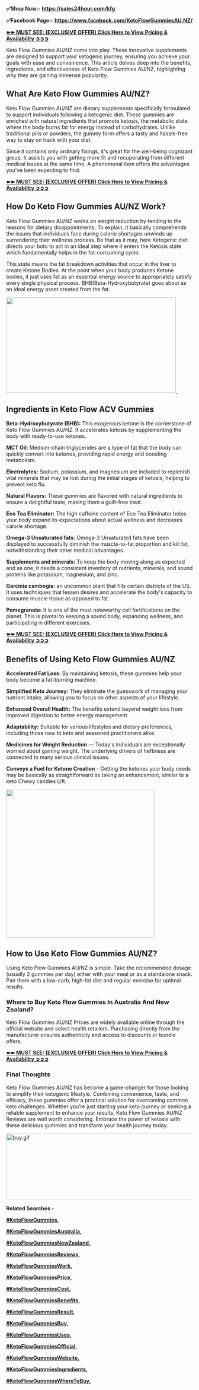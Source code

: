 <p><strong>✅Shop Now:- <a href="https://sales24hour.com/kfg">https://sales24hour.com/kfg</a></strong></p>
<p><strong>✅Facebook Page:- <a href="https://www.facebook.com/KetoFlowGummiesAU.NZ/">https://www.facebook.com/KetoFlowGummiesAU.NZ/</a></strong></p>
<p><strong><a href="https://sales24hour.com/kfg">➽➽ MUST SEE: (EXCLUSIVE OFFER) Click Here to View Pricing &amp; Availability ➲➲➲</a></strong></p>
<p>Keto Flow Gummies AU/NZ come into play. These innovative supplements are designed to support your ketogenic journey, ensuring you achieve your goals with ease and convenience. This article delves deep into the benefits, ingredients, and effectiveness of Keto Flow Gummies AU/NZ, highlighting why they are gaining immense popularity.</p>
<h2><strong>What Are Keto Flow Gummies AU/NZ?</strong></h2>
<p>Keto Flow Gummies AU/NZ are dietary supplements specifically formulated to support individuals following a ketogenic diet. These gummies are enriched with natural ingredients that promote ketosis, the metabolic state where the body burns fat for energy instead of carbohydrates. Unlike traditional pills or powders, the gummy form offers a tasty and hassle-free way to stay on track with your diet.</p>
<p>Since it contains only ordinary fixings, it's great for the well-being cognizant group. It assists you with getting more fit and recuperating from different medical issues at the same time. A phenomenal item offers the advantages you've been expecting to find.</p>
<p><strong><a href="https://sales24hour.com/kfg">➽➽ MUST SEE: (EXCLUSIVE OFFER) Click Here to View Pricing &amp; Availability ➲➲➲</a></strong></p>
<h2><strong>How Do Keto Flow Gummies AU/NZ Work?</strong></h2>
<p>Keto Flow Gummies AU/NZ works on weight reduction by tending to the reasons for dietary disappointments. To explain, it basically comprehends the issues that individuals face during calorie shortages unwinds up surrendering their wellness process. Be that as it may, here Ketogenic diet directs your boto to act in an ideal step where it enters the Ketosis state which fundamentally helps in the fat-consuming cycle.</p>
<p>This state means the fat breakdown activities that occur in the liver to create Ketone Bodies. At the point when your body produces Ketone bodies, it just uses fat as an essential energy source to appropriately satisfy every single physical process. BHB(Beta-Hydroxybutyrate) goes about as an ideal energy asset created from the fat.</p>
<p><a href="https://sales24hour.com/kfg"><strong><img src="https://miro.medium.com/v2/resize:fit:381/0*p5ySWPFL7HJxgibq.jpg" alt="" width="458" height="257" /></strong>&nbsp;</a></p>
<h2><strong>Ingredients in Keto Flow ACV Gummies</strong></h2>
<p><strong>Beta-Hydroxybutyrate (BHB):</strong>&nbsp;This exogenous ketone is the cornerstone of Keto Flow Gummies AU/NZ. It accelerates ketosis by supplementing the body with ready-to-use ketones.</p>
<p><strong>MCT Oil:</strong>&nbsp;Medium-chain triglycerides are a type of fat that the body can quickly convert into ketones, providing rapid energy and boosting metabolism.</p>
<p><strong>Electrolytes:</strong>&nbsp;Sodium, potassium, and magnesium are included to replenish vital minerals that may be lost during the initial stages of ketosis, helping to prevent keto flu.</p>
<p><strong>Natural Flavors:</strong>&nbsp;These gummies are flavored with natural ingredients to ensure a delightful taste, making them a guilt-free treat.</p>
<p><strong>Eco Tea Eliminator:</strong>&nbsp;The high caffeine content of Eco Tea Eliminator helps your body expand its expectations about actual wellness and decreases calorie shortage.</p>
<p><strong>Omega-3 Unsaturated fats:</strong>&nbsp;Omega-3 Unsaturated fats have been displayed to successfully diminish the muscle-to-fat proportion and kill fat, notwithstanding their other medical advantages.</p>
<p><strong>Supplements and minerals:</strong>&nbsp;To keep the body moving along as expected and as one, it needs a consistent inventory of nutrients, minerals, and sound proteins like potassium, magnesium, and zinc.</p>
<p><strong>Garcinia cambogia:</strong>&nbsp;an uncommon plant that fills certain districts of the US. It uses techniques that lessen desires and accelerate the body's capacity to consume muscle tissue as opposed to fat.</p>
<p><strong>Pomegranate:</strong>&nbsp;It is one of the most noteworthy cell fortifications on the planet. This is pivotal to keeping a sound body, expanding wellness, and participating in different exercises.</p>
<p><a href="https://sales24hour.com/kfg"><strong>➽➽ MUST SEE: (EXCLUSIVE OFFER) Click Here to View Pricing &amp; Availability ➲➲➲</strong></a></p>
<h2><strong>Benefits of Using Keto Flow Gummies AU/NZ</strong></h2>
<p><strong>Accelerated Fat Loss:</strong>&nbsp;By maintaining ketosis, these gummies help your body become a fat-burning machine.</p>
<p><strong>Simplified Keto Journey:</strong>&nbsp;They eliminate the guesswork of managing your nutrient intake, allowing you to focus on other aspects of your lifestyle.</p>
<p><strong>Enhanced Overall Health:</strong>&nbsp;The benefits extend beyond weight loss from improved digestion to better energy management.</p>
<p><strong>Adaptability:</strong>&nbsp;Suitable for various lifestyles and dietary preferences, including those new to keto and seasoned practitioners alike.</p>
<p><strong>Medicines for Weight Reduction</strong>&nbsp;&mdash; Today's Individuals are exceptionally worried about gaining weight. The underlying drivers of heftiness are connected to many serious clinical issues.</p>
<p><strong>Conveys a Fuel for Ketone Creation</strong>&nbsp;- Getting the ketones your body needs may be basically as straightforward as taking an enhancement, similar to a keto Chewy candies Lift.</p>
<p><a href="https://sales24hour.com/kfg"><strong><img src="https://blogger.googleusercontent.com/img/b/R29vZ2xl/AVvXsEhBtzPb4Mvfs5kKJUfyX270I6NWWv1dVHNwayhXVL620bEvN_uBNfbtRWvC-ZUakw90j_ztuNGu1UvWy44dcsbrsEiDFwGKGe-6nI0h_EwKxoB__r_gLOiDZlK0A6xBLzrGYenhiVOL6-TtLjDk_qYo6WzY8_PCIB79MB0xxB32K4721fNF_yQTkQa0YleQ/w400-h400/girl.png" alt="" width="400" height="400" border="0" data-original-height="1024" data-original-width="1024" /></strong></a></p>
<h2><strong>How to Use Keto Flow Gummies AU/NZ?</strong></h2>
<p>Using Keto Flow Gummies AU/NZ is simple. Take the recommended dosage (usually 2 gummies per day) either with your meal or as a standalone snack. Pair them with a low-carb, high-fat diet and regular exercise for optimal results.</p>
<h3><strong>Where to Buy Keto Flow Gummies In Australia And New Zealand?</strong></h3>
<p>Keto Flow Gummies AU/NZ Prices are widely available online through the official website and select health retailers. Purchasing directly from the manufacturer ensures authenticity and access to discounts or bundle offers.</p>
<p><strong><a href="https://sales24hour.com/kfg">➽➽ MUST SEE: (EXCLUSIVE OFFER) Click Here to View Pricing &amp; Availability ➲➲➲</a></strong></p>
<h3><strong>Final Thoughts</strong></h3>
<p>Keto Flow Gummies AU/NZ has become a game-changer for those looking to simplify their ketogenic lifestyle. Combining convenience, taste, and efficacy, these gummies offer a practical solution for overcoming common keto challenges. Whether you&rsquo;re just starting your keto journey or seeking a reliable supplement to enhance your results, Keto Flow Gummies AU/NZ Reviews are well worth considering. Embrace the power of ketosis with these delicious gummies and transform your health journey today.</p>
<p><a href="https://sales24hour.com/kfg"><img src="https://groups.google.com/group/berberine-keto-gummies-united-states/attach/e759fdfe9a9f/buy.gif?part=0.3&amp;view=1" alt="buy.gif" width="534px" height="179px" data-iml="13394.300000011921" /></a></p>
<p><strong>Related Searches -</strong></p>
<p><a href="https://sales24hour.com/kfg"><strong>#KetoFlowGummies,</strong></a></p>
<p><a href="https://sales24hour.com/kfg"><strong>#KetoFlowGummiesAustralia,</strong></a></p>
<p><a href="https://sales24hour.com/kfg"><strong>#KetoFlowGummiesNewZealand,</strong></a></p>
<p><a href="https://sales24hour.com/kfg"><strong>#KetoFlowGummiesReviews,</strong></a></p>
<p><a href="https://sales24hour.com/kfg"><strong>#KetoFlowGummiesWork,</strong></a></p>
<p><a href="https://sales24hour.com/kfg"><strong>#KetoFlowGummiesPrice,</strong></a></p>
<p><a href="https://sales24hour.com/kfg"><strong>#KetoFlowGummiesCost,</strong></a></p>
<p><a href="https://sales24hour.com/kfg"><strong>#KetoFlowGummiesBenefits,</strong></a></p>
<p><a href="https://sales24hour.com/kfg"><strong>#KetoFlowGummiesResult,</strong></a></p>
<p><a href="https://sales24hour.com/kfg"><strong>#KetoFlowGummiesBuy,</strong></a></p>
<p><a href="https://sales24hour.com/kfg"><strong>#KetoFlowGummiesUses,</strong></a></p>
<p><a href="https://sales24hour.com/kfg"><strong>#KetoFlowGummiesOfficial,</strong></a></p>
<p><a href="https://sales24hour.com/kfg"><strong>#KetoFlowGummiesWebsite,</strong></a></p>
<p><a href="https://sales24hour.com/kfg"><strong>#KetoFlowGummiesIngredients,</strong></a></p>
<p><a href="https://sales24hour.com/kfg"><strong>#KetoFlowGummiesWhereToBuy,</strong></a></p>

